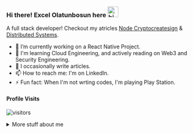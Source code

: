 ### Hi there! Excel Olatunbosun here <img src="https://user-images.githubusercontent.com/1303154/88677602-1635ba80-d120-11ea-84d8-d263ba5fc3c0.gif" width="28px" alt="hi">

A full stack developer!
Checkout my atricles [Node Cryptocreatesign](https://www.educative.io/edpresso/what-is-node-cryptocreatesign-algorithm-options)
& [Distributed Systems](https://medium.com/@theexceel/distributed-systems-51467723d700).


<!--
 [![Mail Badge](https://img.shields.io/badge/-@islempenywis-e84393?style=flat&labelColor=e84393&logo=instagram&logoColor=white)](https://instagram.com/islempenywis)  -->

<!-- TODO: Add last video link -->

<!-- - 🔭 I’m currently working on [Jwizzy](https://somethinghuge.com) -->
- 🔭 I’m currently working on a React Native Project.
- 🌱 I'm learning Cloud Engineering, and actively reading on Web3 and Security Engineering.
- 🤔 I occasionally write articles.
- 📫 How to reach me: I'm on LinkedIn.
- ⚡ Fun fact: When I'm not wrting codes, I'm playing Play Station.


#### Profile Visits

![visitors](https://visitor-badge.glitch.me/badge?page_id=theexcel.theexcel)

<details>
<summary>
  More stuff about me
</summary>

<br >


#### Coding Stats

<!--START_SECTION:waka-->
```text
No Activity tracked this Week
```
<!--END_SECTION:waka-->

#### Github Stats

![Ipenywis's github stats](https://github-readme-stats.vercel.app/api?username=theexcel&count_private=true&theme=tokyonight&hide=contribs,prs)

</details>

